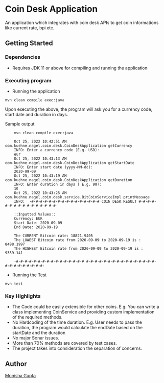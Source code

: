 # Coin Desk Application

An application which integrates with coin desk APIs to get coin informations like current rate, bpi etc.

## Getting Started

### Dependencies

* Requires JDK 11 or above for compiling and running the application

### Executing program

* Running the application
```
mvn clean compile exec:java
```
Upon executing the above, the program will ask you for a currency code, start date and duration in days.

Sample output
```
    mvn clean compile exec:java

    Oct 25, 2022 10:42:51 AM com.kuehne.nagel.coin.desk.CoinDeskApplication getCurrency
    INFO: Enter a currency code (E.g. USD): 
    eur
    Oct 25, 2022 10:43:13 AM com.kuehne.nagel.coin.desk.CoinDeskApplication getStartDate
    INFO: Enter start date (yyyy-MM-dd): 
    2020-09-09
    Oct 25, 2022 10:43:19 AM com.kuehne.nagel.coin.desk.CoinDeskApplication getDuration
    INFO: Enter duration in days ( E.g. 90): 
    10   
    Oct 25, 2022 10:43:25 AM com.kuehne.nagel.coin.desk.service.BitCoinServiceImpl printMessage
    INFO:  -#-#-#-#-#-#-#-#-#-#-#-#-#-#-#-# COIN DESK RESULT #-#-#-#-#-#-#-#-#-#-#-#-#-#-#-#-
    
    ::Inputted Values::
    Currency: EUR
    Start Date: 2020-09-09 
    End Date: 2020-09-19
    
    The CURRENT Bitcoin rate: 18821.9405 
    The LOWEST Bitcoin rate from 2020-09-09 to 2020-09-19 is : 8498.1997
    The HIGHEST Bitcoin rate from 2020-09-09 to 2020-09-19 is : 9359.141
    
    -#-#-#-#-#-#-#-#-#-#-#-#-#-#-#-# #-#-#-#-#-#-#-#-#-#-#-#-#-#-#-#-#-#-#-#-#-#-#-#-#-
```
* Running the Test
```
mvn test
```

### Key Highlights
* The Code could be easily extensible for other coins. E.g. You can write a class implementing CoinService and providing custom implementation of the required methods.
* No Hardcoding of the time duration. E.g. User needs to pass the duration, the program would calculate the endDate based on the startDate and the duration.
* No major Sonar issues.
* More than 70% methods are covered by test cases.
* The project takes into consideration the separation of concerns.

## Author

[Monisha Gupta](guptamonisha07@gmail.com)

